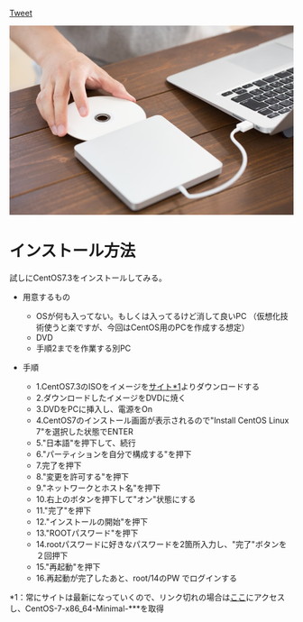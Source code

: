 <a href="https://twitter.com/share?ref_src=twsrc%5Etfw" class="twitter-share-button" data-show-count="false">Tweet</a><script async src="https://platform.twitter.com/widgets.js" charset="utf-8"></script>


![GitHub Logo](https://github.com/Yusuoo/RTFSE/blob/master/OperatingSystem(OS)/images/CK20160626273814_TP_V4.jpg)

# インストール方法

試しにCentOS7.3をインストールしてみる。

* 用意するもの 
  * OSが何も入ってない。もしくは入ってるけど消して良いPC
    （仮想化技術使うと楽ですが、今回はCentOS用のPCを作成する想定）
  * DVD
  * 手順2までを作業する別PC
  
* 手順
  * 1.CentOS7.3のISOをイメージを[サイト*1](http://ftp.iij.ad.jp/pub/linux/centos/7/isos/x86_64/CentOS-7-x86_64-Minimal-1810.iso)よりダウンロードする
  * 2.ダウンロードしたイメージをDVDに焼く
  * 3.DVDをPCに挿入し、電源をOn
  * 4.CentOS7のインストール画面が表示されるので"Install CentOS Linux 7"を選択した状態でENTER
  * 5."日本語"を押下して、続行
  * 6."パーティションを自分で構成する"を押下
  * 7.完了を押下
  * 8."変更を許可する"を押下
  * 9."ネットワークとホスト名"を押下
  * 10.右上のボタンを押下して"オン"状態にする
  * 11."完了"を押下
  * 12."インストールの開始"を押下
  * 13."ROOTパスワード"を押下
  * 14.rootパスワードに好きなパスワードを2箇所入力し、"完了"ボタンを２回押下
  * 15."再起動"を押下
  * 16.再起動が完了したあと、root/14のPW でログインする
  
  
*1：常にサイトは最新になっていくので、リンク切れの場合は[ここ](http://ftp.iij.ad.jp/pub/linux/centos/7/isos/x86_64/)にアクセスし、CentOS-7-x86_64-Minimal-***を取得
